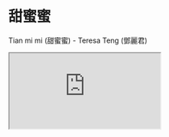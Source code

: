 # 甜蜜蜜

Tian mi mi (甜蜜蜜) - Teresa Teng (鄧麗君)

<div class="video-container">
  <iframe
  src="https://www.youtube.com/embed/tc2tW0jFHPo"
  allowfullscreen="allowfullscreen">
  </iframe>
</div>


